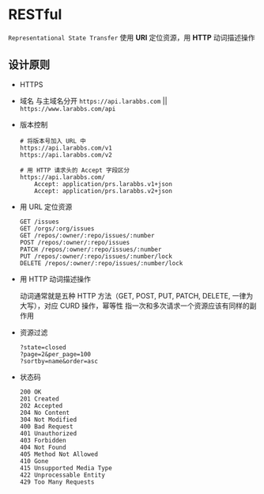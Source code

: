 # RESTful

`Representational State Transfer`
使用 **URI** 定位资源，用 **HTTP** 动词描述操作

## 设计原则

* HTTPS

* 域名
     与主域名分开  `https://api.larabbs.com` || `https://www.larabbs.com/api`

* 版本控制

    ```text
    # 将版本号加入 URL 中
    https://api.larabbs.com/v1
    https://api.larabbs.com/v2
    
    # 用 HTTP 请求头的 Accept 字段区分
    https://api.larabbs.com/
        Accept: application/prs.larabbs.v1+json
        Accept: application/prs.larabbs.v2+json
    ```

* 用 URL 定位资源

    ```text
    GET /issues
    GET /orgs/:org/issues
    GET /repos/:owner/:repo/issues/:number
    POST /repos/:owner/:repo/issues
    PATCH /repos/:owner/:repo/issues/:number
    PUT /repos/:owner/:repo/issues/:number/lock
    DELETE /repos/:owner/:repo/issues/:number/lock
    ```

* 用 HTTP 动词描述操作

  动词通常就是五种 HTTP 方法（GET, POST, PUT, PATCH, DELETE, 一律为大写），对应 CURD 操作，幂等性 指一次和多次请求一个资源应该有同样的副作用

* 资源过滤

    ```text
    ?state=closed
    ?page=2&per_page=100
    ?sortby=name&order=asc
    ```

* 状态码

    ```text
    200 OK
    201 Created
    202 Accepted
    204 No Content
    304 Not Modified
    400 Bad Request
    401 Unauthorized
    403 Forbidden
    404 Not Found
    405 Method Not Allowed
    410 Gone
    415 Unsupported Media Type
    422 Unprocessable Entity
    429 Too Many Requests
    ```
